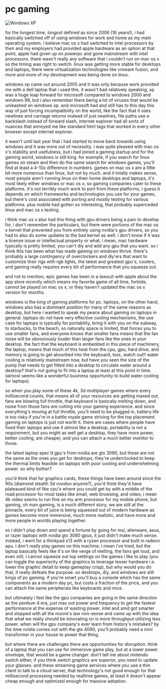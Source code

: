 # pc gaming

![Windows XP](https://www.softlinko.com/wp-content/uploads/2020/04/Windows-XP-Ultimate-free-download.jpg)

for the longest time, _longest_ defined as since 2006 (16 years!), i had basically switched off of using windows for work and home as my main operating system.  i believe mac os x had switched to intel processors by then and my employers had provided apple hardware as an option at that point, apple had given up on powerpc and gone mainstream with intel processors.  there wasn't really any software that i couldn't run on mac os x so the timing was right to switch.  linux was getting more stable for desktops and laptops, there were virtualization technologies like vmware fusion, and more and more of my development was being done on linux.

windows xp came out around 2005 and it was only because work provided me with a dell laptop that i used this.  it wasn't bad relatively speaking, xp was a huge leap forward for microsoft compared to windows 2000 and windows 98, but i also remember there being a lot of viruses that would be unleashed on windows xp.  and microsoft had and still has to this day this way of just forcing incompatibility on the world, like the fact that it uses newlines and carriage returns instead of just newlines, file paths use a backslash instead of forward slash, internet explorer had all sorts of nuances that annoyed me like standard html tags that worked in every other browser except internet explorer.

it wasn't until last year that i had started to move back towards using windows and it was more out of necessity.  i was quite pleased with mac os x's stability and usefulness, but i had joined a gaming startup and for the gaming world, windows is still king.  for example, if you search for linux games on steam and then do the same search for windows games, you'll find at least a 4-10x difference in numbers.  games on mac os x are a little bit more numerous than linux, but not by much.  and it totally makes sense, most people aren't running linux on their home desktops and laptops, it's most likely either windows or mac os x, so gaming companies cater to these platforms.  it's not terribly much work to port from these platforms, i guess it depends on which frameworks and technologies you use for your games, but there's cost associated with porting and mostly testing for various platforms.  plus mobile had gotten so interesting, that probably superceded linux and mac os x testing.

i think mac os x also had this thing with gpu drivers being a pain to develop for, i don't remember the particulars, but there were portions of the mac os x kernel that prevented you from entirely using nvidia's gpu drivers, so you had to also do some updates to the bsd kernel as well.  i don't know if it was a license issue or intellectual property or what, i mean, mac hardware typically is pretty limited, you can't diy and add any gpu that you want.  so i think this has been what has made gaming on windows thrive.  there's probably a large contingency of overclockers and diy'ers that want to customize their rigs with rgb lights, the latest and greatest gpu's, coolers, and gaming really requires every bit of performance that you squeeze out.

and not to mention, epic games has been in a lawsuit with apple about the app store recently which means my favorite game of all time, fortnite, cannot be played on mac os x, or they haven't updated the mac os x version for months.

windows is the king of gaming platforms for pc.  laptops, on the other hand, windows also has a dominant position for many of the same reasons as desktop, but here i wanted to speak my peace about gaming on laptops in general.  laptops do not have very effective cooling mechanisms, the use case for laptops is typically for portability, bring it with you on the subway, to starbucks, to the beach, so naturally space is limited, that forces you to use smaller fans, and everyone knows that smaller fans means that the fan noise will be obnoxiously louder than larger fans like the ones in your desktop.  the fact that the keyboard is embedded in this piece of machinery, the laptop, means that much of this heat from the cpu, gpu, hard drive, and memory is going to get absorbed into the keyboard, tsss, watch out!!  water cooling is relatively mainstream now, but have you seen the size of the pump that needs to get fitted into a desktop to circulate water around a desktop?  that's not going to fit into a laptop at least at this point in time.  (almost seems like a wonderful business opportunity to build water cooling for laptops).

so when you play some of these 4k, 3d multiplayer games where every millisecond counts, that means all of your resources are getting maxed out, fans are blowing full throttle, that keyboard is basically melting down, and noise from those fans are cutting into your gaming experience.  and since everything's moving at full throttle, you'll need to be plugged in, battery life is too risky if you're in a battle royale game striving for the top placement.  gaming on laptops is just not worth it.  there are cases where people have fixed their laptops and use it almost like a desktop, portability is not a requirement, but you might as well get a desktop, they have more power, better cooling, are cheaper, and you can attach a much better monitor to those.

the latest laptop spec'd gpu's from nvidia are gtx 3090, but these are not the same as the ones you get for desktops, they're underclocked to keep the thermal limits feasible on laptops with poor cooling and underwhelming power.  so why bother?

you'd think that for graphics cards, these things have been around since the 90s (diamond stealth 3d voodoo anyone?), you'd think they'd have plateaued kind of like cpu's where you could get by with a middle of the road processor for most tasks like email, web browsing, and video, i mean 4k video seems to run fine on my arm processor for my mobile phone, but gaming, oh man gaming, is a much different story, we are still at the pinnacle, every bit of juice is being squeezed out of modern hardware as games become more immersive, much more realistic, and have more and more people in worlds playing together.

so i didn't plop down and spend a fortune by going for msi, alienware, asus, or razer laptops with nvidia gtx 3080 gpus, it just didn't make much sense.  instead, i went for a thinkpad x13 with a ryzen processor and built in radeon apu.  i don't really play games on this machine, i mean i've tried, but the laptop basically feels like it's on the verge of melting, the fans get loud, and even still, i cannot squeeze out top settings on the games i like to play (you can toggle the superiority of the graphics to leverage lesser hardware i.e. lower the graphic detail to keep gameplay crisp), but why would you do that, it really defeats the purpose.  so desktops, diy, and windows are still kings of pc gaming.  if you're smart you'll buy a console which has the same components as a modern day pc, but costs a fraction of the price, and you can attach the same peripherals like keyboards and mice.

but ultimately i feel like the gpu companies are going in the same direction as the pentium 4 era, just max out power and frequency to get the fastest performance at the expense of wasting power.  intel and amd got smarter and stopped with all the moore's law non-sense and came up with the idea that what we really should be innovating on is more throughput utilizing less power.  when will the gpu company's ever learn from history's mistakes?  by the time nvidia comes out with the gtx 4090, you'll probably need a mini transformer in your house to power that thing.

but where there are challenges there are opportunities for disruption.  think of a laptop that you can use for immersive game play, but at a lower power envelope, that would be a game changer.  don't tell me about nintendo switch either, if you think switch graphics are superior, you need to update your glasses.  and these streaming game services where you use a thin client to talk to a cloud server, that technology's not good enough for that millisecond processing needed by realtime games, at least it doesn't appear cheap enough and optimized enough for massive adoption.

